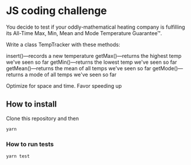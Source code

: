 # JS coding challenge

You decide to test if your oddly-mathematical heating company is fulfilling its 
All-Time Max, Min, Mean and Mode Temperature Guarantee™.

Write a class TempTracker with these methods:

   insert()—records a new temperature
   getMax()—returns the highest temp we've seen so far
   getMin()—returns the lowest temp we've seen so far
   getMean()—returns the mean of all temps we've seen so far
   getMode()—returns a mode of all temps we've seen so far

Optimize for space and time. Favor speeding up 

## How to install

Clone this repository and then

```bash
yarn
```

### How to run tests

```bash
yarn test
```

